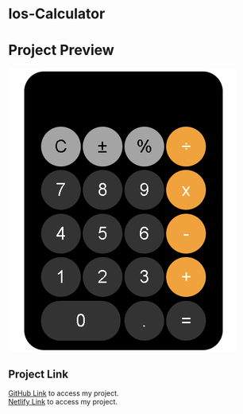 # Ios-Calculator

# Project Preview

![Alt Text](https://github.com/asknksk/Ios-Calculator/blob/master/images/Animation_Preview.gif)


## Project Link

<a href="https://asknksk.github.io/Ios-Calculator/" target="_blank">GitHub Link</a> to access my project.
<br>
<a href="https://calculatorios.netlify.app/" target="_blank">Netlify Link</a> to access my project.